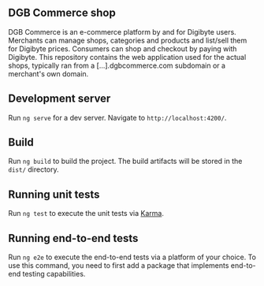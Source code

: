 ## DGB Commerce shop
DGB Commerce is an e-commerce platform by and for Digibyte users. Merchants can manage shops, categories and products and list/sell them for Digibyte prices. Consumers can shop and checkout by paying with Digibyte. This repository contains the web application used for the actual shops, typically ran from a [...].dgbcommerce.com subdomain or a merchant's own domain.

## Development server
Run `ng serve` for a dev server. Navigate to `http://localhost:4200/`.

## Build
Run `ng build` to build the project. The build artifacts will be stored in the `dist/` directory.

## Running unit tests
Run `ng test` to execute the unit tests via [Karma](https://karma-runner.github.io).

## Running end-to-end tests
Run `ng e2e` to execute the end-to-end tests via a platform of your choice. To use this command, you need to first add a package that implements end-to-end testing capabilities.